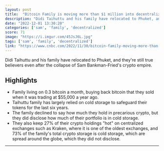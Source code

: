```yaml
---
layout: post
title:  "Bitcoin Family is moving more than $1 million into decentralized exchanges after Sam Bankman-Fried’s FTX disaster"
description: "Didi Taihuttu and his family have relocated to Phuket, and they're still true believers even after the collapse of Sam Bankman-Fried's crypto empire."
date: "2022-12-01 13:30:20"
categories: ['sam', 'family', 'decentralized']
score: 71
image: "https://i.imgur.com/45JsJ6L.jpg"
tags: ['sam', 'family', 'decentralized']
link: "https://www.cnbc.com/2022/11/30/bitcoin-family-moving-more-than-1-million-into-dexs-after-ftx-collapse.html"
---
```


Didi Taihuttu and his family have relocated to Phuket, and they're still true believers even after the collapse of Sam Bankman-Fried's crypto empire.

## Highlights

- Family living on 0.3 bitcoin a month, buying back bitcoin that they sold when it was trading at $55,000 a year ago.
- Taihuttu family has largely relied on cold storage to safeguard their tokens for the last six years.
- The family declined to say how much they hold in precarious crypto, but they did disclose how much of their portfolio is in cold storage.
- They also keep 27% of their crypto holdings "hot" on centralized exchanges such as Kraken, where it is one of the oldest exchanges, and 73% of the family's total crypto storage is cold storage, which are spread around the globe, which they did not disclose.

---
